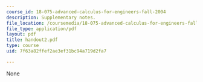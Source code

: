 ```yaml
---
course_id: 18-075-advanced-calculus-for-engineers-fall-2004
description: Supplementary notes.
file_location: /coursemedia/18-075-advanced-calculus-for-engineers-fall-2004/7f63a82ffef2ae3ef31bc94a719d2fa7_handout2.pdf
file_type: application/pdf
layout: pdf
title: handout2.pdf
type: course
uid: 7f63a82ffef2ae3ef31bc94a719d2fa7

---
```

None